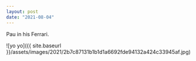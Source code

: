 ```yaml
---
layout: post
date: "2021-08-04"
---
```


Pau in his Ferrari.

![yo yo]({{ site.baseurl }}/assets/images/2021/2b7c87131b1b1d1a6692fde94132a424c33945af.jpg)
